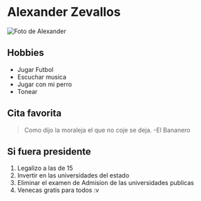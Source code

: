 # Alexander Zevallos
![Foto de Alexander](https://scontent-frx5-1.cdninstagram.com/vp/7ee5015afea975bc39687448dea8c6c5/5E21FE26/t51.2885-19/s150x150/61752872_638324209987487_8483867522766995456_n.jpg?_nc_ht=scontent-frx5-1.cdninstagram.com "Foto de Alexander")

## Hobbies

* Jugar Futbol
* Escuchar musica
* Jugar con mi perro
* Tonear 

## Cita favorita

> Como dijo la moraleja el que no coje se deja. -El Bananero 

## Si fuera presidente 

1. Legalizo a las de 15 
2. Invertir en las universidades del estado
3. Eliminar el examen de Admision de las universidades publicas
4. Venecas gratis para todos :v 

